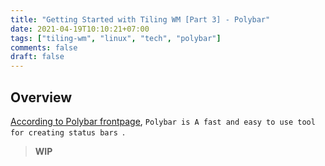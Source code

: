 ```yaml
---
title: "Getting Started with Tiling WM [Part 3] - Polybar"
date: 2021-04-19T10:10:21+07:00
tags: ["tiling-wm", "linux", "tech", "polybar"]
comments: false
draft: false
---
```


## Overview

[According to Polybar frontpage](https://polybar.github.io/), `Polybar is A fast and easy to use tool for creating status bars `.

> **WIP**
